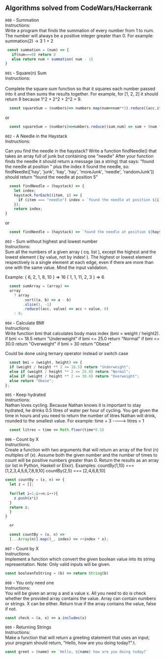 ## Algorithms solved from CodeWars/Hackerrank

`000` - Summation <br>
Instructions: <br>
Write a program that finds the summation of every number from 1 to num.
The number will always be a positive integer greater than 0.
For example:
summation(2) -> 3
1 + 2

```js
 const summation = (num) => {
   if(num===0) return 0
   else return num + summation( num - 1)
}
```



`001` - Square(n) Sum <br>
Instructions: <br>
<br>
Complete the square sum function so that it squares each number passed into it and then sums the results together.
For example, for [1, 2, 2] it should return 9 because 1^2 + 2^2 + 2^2 = 9.

```js
  const squareSum = (numbers)=> numbers.map(num=>num**2).reduce((acc,item)=>acc+item,0)
```
or
```js
  const squareSum = (numbers)=>numbers.reduce((sum,num) => sum + (num * num), 0);
```

`002` - A Needle in the Haystack </br>
Instructions: </br>

Can you find the needle in the haystack?
Write a function findNeedle() that takes an array full of junk but containing one "needle"
After your function finds the needle it should return a message (as a string) that says:
"found the needle at position " plus the index it found the needle, so:
findNeedle(['hay', 'junk', 'hay', 'hay', 'moreJunk', 'needle', 'randomJunk'])
should return "found the needle at position 5"

```js
  const findNeedle = (haystack) => {
    let index;
    haystack.forEach((item, i) => {
      if (item === "needle") index = `found the needle at position ${i}`;
    });
    return index;
}
```


or
```js
  const findNeedle = (haystack) => `found the needle at position ${haystack.indexOf('needle')}`;
```

`003` - Sum without highest and lowest number </br>
Instructions: </br>
Sum all the numbers of a given array ( cq. list ), except the highest and the lowest element ( by value, not by index! ).
The highest or lowest element respectively is a single element at each edge, even if there are more than one with the same value.
Mind the input validation.

Example:
  { 6, 2, 1, 8, 10 } => 16
  { 1, 1, 11, 2, 3 } => 6
```js
  const sumArray = (array) =>
  array
    ? array
        .sort((a, b) => a - b)
        .slice(1, -1)
        .reduce((acc, value) => acc + value, 0)
    : 0;
```


`004` - Calculate BMI</br>
Instructions: </br>
Write function bmi that calculates body mass index (bmi = weight / height2).
if bmi <= 18.5 return "Underweight"
if bmi <= 25.0 return "Normal"
if bmi <= 30.0 return "Overweight"
if bmi > 30 return "Obese"

Could be done using ternary operator  instead or switch case
```js
  const bmi = (weight, height) => {
  if (weight / height ** 2 <= 18.5) return "Underweight";
  else if (weight / height ** 2 <= 25.0) return "Normal";
  else if (weight / height ** 2 <= 30.0) return "Overweight";
  else return "Obese";
};
```

`005` - Keep hydrated</br>
Instructions: </br>
Nathan loves cycling.
Because Nathan knows it is important to stay hydrated, he drinks 0.5 litres of water per hour of cycling.
You get given the time in hours and you need to return the number of litres Nathan will drink, rounded to the smallest value.
For example:
time = 3 ----> litres = 1

```js
  const litres = time => Math.floor(time*0.5)
```


`006` - Count by X </br>
Instructions: </br>
Create a function with two arguments that will return an array of the first (n) multiples of (x).
Assume both the given number and the number of times to count will be positive numbers greater than 0.
Return the results as an array (or list in Python, Haskell or Elixir).
Examples:
countBy(1,10) === [1,2,3,4,5,6,7,8,9,10]
countBy(2,5) === [2,4,6,8,10]


```js
const countBy = (x, n) => {
  let z = [];
  
  for(let i=1;i<=n;i++){
    z.push(x*i)
  }
  return z;
  }
}

  or 
  
  const countBy = (x, n) =>
  [...Array(n)].map((_, index) => ++index * x);

```

`007` - Count by X </br>
Instructions: </br>
Implement a function which convert the given boolean value into its string representation.
Note: Only valid inputs will be given.

```js
const booleanToString = (b) => return String(b)
```

`008` - You only need one  </br>
Instructions: </br>
You will be given an array a and a value x. All you need to do is check whether the provided array contains the value.
Array can contain numbers or strings. X can be either.
Return true if the array contains the value, false if not.

```js
const check = (a, x) => a.includes(x)
```
`009` - Returning Strings </br>
Instructions: </br>
Make a function that will return a greeting statement that uses an input; </br>
your program should return, "Hello, <name> how are you doing today?".t.

```js
const greet = (name) => `Hello, ${name} how are you doing today?`
```
